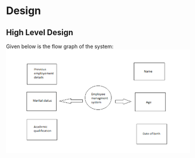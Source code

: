 # Design

## High Level Design 

Given below is the flow graph of the system:
![HighLevelStructuralDiagram](https://github.com/murali980/StepIn_Mini_Project/blob/master/1_Requirements/design.png)

